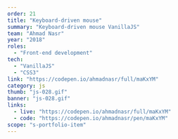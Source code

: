 ```yaml
---
order: 21
title: "Keyboard-driven mouse"
summary: "Keyboard-driven mouse VanillaJS"
team: "Ahmad Nasr"
year: "2018"
roles:
  - "Front-end development"
tech:
  - "VanillaJS"
  - "CSS3"
link: "https://codepen.io/ahmadnasr/full/maKxYM"
category: js
thumb: "js-028.gif"
banner: "js-028.gif"
links:
  - live: "https://codepen.io/ahmadnasr/full/maKxYM"
  - code: "https://codepen.io/ahmadnasr/pen/maKxYM"
scope: "s-portfolio-item"
---
```

